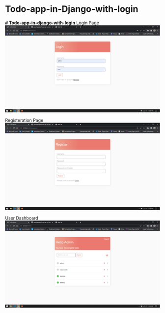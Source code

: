 # Todo-app-in-Django-with-login
<b># Todo-app-in-django-with-login</b>
Login Page
![](login.png)

Registeration Page
![](register.png)

User Dashboard
![](dashboard.png)
